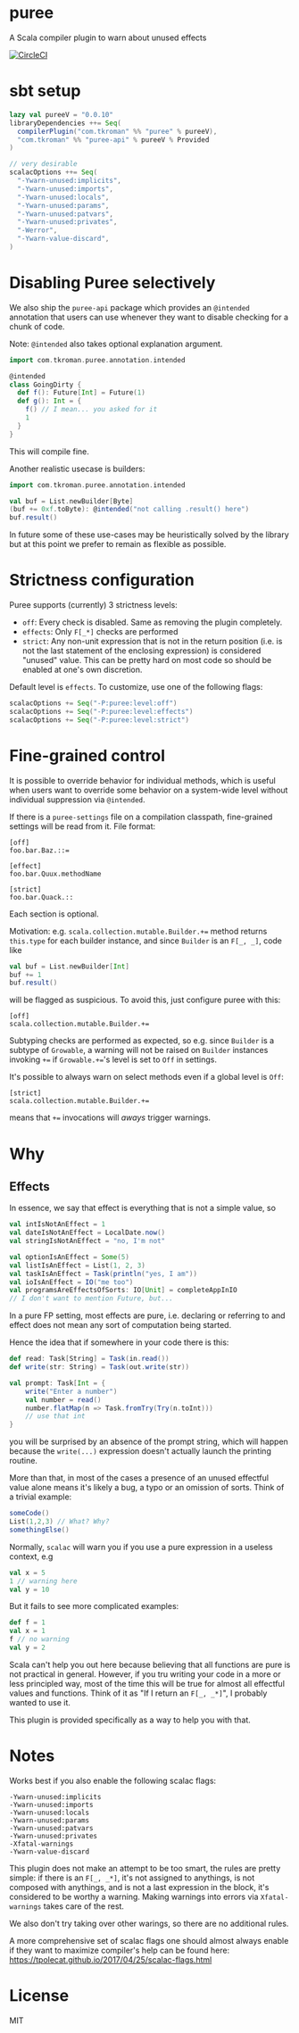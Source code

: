 # puree
A Scala compiler plugin to warn about unused effects

[![CircleCI](https://circleci.com/gh/tkroman/puree.svg?style=svg)](https://circleci.com/gh/tkroman/puree)

# sbt setup

```scala
lazy val pureeV = "0.0.10"
libraryDependencies ++= Seq(
  compilerPlugin("com.tkroman" %% "puree" % pureeV),
  "com.tkroman" %% "puree-api" % pureeV % Provided
)

// very desirable
scalacOptions ++= Seq(
  "-Ywarn-unused:implicits",
  "-Ywarn-unused:imports",
  "-Ywarn-unused:locals",
  "-Ywarn-unused:params",
  "-Ywarn-unused:patvars",
  "-Ywarn-unused:privates",
  "-Werror",
  "-Ywarn-value-discard",
)
```

# Disabling Puree selectively

We also ship the `puree-api` package which provides an `@intended` annotation
that users can use whenever they want to disable checking for a chunk of code.

Note: `@intended` also takes optional explanation argument.

```scala
import com.tkroman.puree.annotation.intended

@intended
class GoingDirty {
  def f(): Future[Int] = Future(1)
  def g(): Int = {
    f() // I mean... you asked for it
    1
  }
}
```
This will compile fine.

Another realistic usecase is builders:

```scala
import com.tkroman.puree.annotation.intended

val buf = List.newBuilder[Byte]
(buf += 0xf.toByte): @intended("not calling .result() here")
buf.result()
```

In future some of these use-cases may be heuristically solved by the library
but at this point we prefer to remain as flexible as possible.

# Strictness configuration

Puree supports (currently) 3 strictness levels:
- `off`: Every check is disabled. Same as removing the plugin completely.
- `effects`: Only `F[_*]` checks are performed
- `strict`: Any non-unit expression that is not in the return position
    (i.e. is not the last statement of the enclosing expression) is considered "unused" value.
    This can be pretty hard on most code so should be enabled at one's own discretion.

Default level is `effects`. To customize, use one of the following flags:

```scala
scalacOptions += Seq("-P:puree:level:off")
scalacOptions += Seq("-P:puree:level:effects")
scalacOptions += Seq("-P:puree:level:strict")
```

# Fine-grained control

It is possible to override behavior for individual methods, which is useful
when users want to override some behavior on a system-wide level without
individual suppression via `@intended`.

If there is a `puree-settings` file on a compilation classpath,
fine-grained settings will be read from it. File format:

```
[off]
foo.bar.Baz.::=

[effect]
foo.bar.Quux.methodName

[strict]
foo.bar.Quack.::
```

Each section is optional.

Motivation: e.g. `scala.collection.mutable.Builder.+=` method returns
`this.type` for each builder instance, and since `Builder` is an `F[_, _]`,
code like

```scala
val buf = List.newBuilder[Int]
buf += 1
buf.result()
```

will be flagged as suspicious. To avoid this, just configure puree with this:

```
[off]
scala.collection.mutable.Builder.+=
```

Subtyping checks are performed as expected, so e.g. since `Builder` is a subtype
of `Growable`, a warning will not be raised on `Builder` instances invoking `+=`
if `Growable.+=`'s level is set to `Off` in settings.

It's possible to always warn on select methods even if a global level is `Off`:

```
[strict]
scala.collection.mutable.Builder.+=
```

means that `+=` invocations will _aways_ trigger warnings.

# Why

## Effects

In essence, we say that effect is everything that is not a simple value, so

```scala
val intIsNotAnEffect = 1
val dateIsNotAnEffect = LocalDate.now()
val stringIsNotAnEffect = "no, I'm not"

val optionIsAnEffect = Some(5)
val listIsAnEffect = List(1, 2, 3)
val taskIsAnEffect = Task(println("yes, I am"))
val ioIsAnEffect = IO("me too")
val programsAreEffectsOfSorts: IO[Unit] = completeAppInIO
// I don't want to mention Future, but...
```

In a pure FP setting, most effects are pure,
i.e. declaring or referring to and effect does not mean
any sort of computation being started.

Hence the idea that if somewhere in your code there is this:

```scala
def read: Task[String] = Task(in.read())
def write(str: String) = Task(out.write(str))

val prompt: Task[Int = {
    write("Enter a number")
    val number = read()
    number.flatMap(n => Task.fromTry(Try(n.toInt)))
    // use that int
}
```

you will be surprised by an absence of the prompt string,
which will happen because the `write(...)` expression
doesn't actually launch the printing routine.

More than that, in most of the cases a presence
of an unused effectful value alone means it's likely a bug, a typo
or an omission of sorts. Think of a trivial example:

```scala
someCode()
List(1,2,3) // What? Why?
somethingElse()
```

Normally, `scalac` will warn you if you use a pure expression in a useless context, e.g

```scala
val x = 5
1 // warning here
val y = 10
```

But it fails to see more complicated examples:

```scala
def f = 1
val x = 1
f // no warning
val y = 2
```

Scala can't help you out here because believing that all functions are pure
is not practical in general.
However, if you tru writing your code in a more or less principled way,
most of the time this will be true for almost all effectful values and functions.
Think of it as  "If I return an `F[_, _*]`", I probably wanted to use it.

This plugin is provided specifically as a way to help you with that.

# Notes
Works best if you also enable the following scalac flags:

```
-Ywarn-unused:implicits
-Ywarn-unused:imports
-Ywarn-unused:locals
-Ywarn-unused:params
-Ywarn-unused:patvars
-Ywarn-unused:privates
-Xfatal-warnings
-Ywarn-value-discard
```

This plugin does not make an attempt to be too smart, the rules are pretty simple:
if there is an `F[_, _*]`, it's not assigned to anythings,
is not composed with anythings, and is not a last expression in the block,
it's considered to be worthy a warning. Making warnings into errors via `Xfatal-warnings`
takes care of the rest.

We also don't try taking over other warings, so there are no additional rules.


A more comprehensive set of scalac flags one should almost always enable
if they want to maximize compiler's help can be found here:
https://tpolecat.github.io/2017/04/25/scalac-flags.html

# License
MIT
